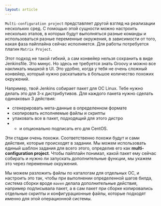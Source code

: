 ```yaml
---
layout: article
---
```

`Multi-configuration project` представляет другой взгляд на реализации нескольких сред. С помощью этой сущности можно настроить несколько этапов, в которых будут выполняться разные команды и использоваться разные переменные окружения, в зависимости от того, какая фаза пайплайна сейчас исполняется. Для работы потребуется плагин `Matrix Project`.

Этот подход не такой гибкий, а сам конвейер нельзя сохранить в виде Jenkinsfile. Это минус. Но здесь не требуется знать Groovy и можно все накликать мышкой в UI. Это удобно, когда у тебя не очень сложный конвейер, который нужно раскатывать в большое количество похожих окружений.

Например, твой Jenkins собирает пакет для OC Linux. Тебе нужно делать это для 3-х дистрибутивов. Для каждого пакета нужно сделать одинаковых 3 действия: 
- сгенерировать мета-данные в определенном формате
- скопировать исполняемые файлы и скрипты
- упаковать все в пакет, подходящий для этого дистро
- - и опционально подписать его для CentOS.

Эти стадии очень похожи. Соответственно похожи будут и сами действия, которые происходят в задании. Мы можем использовать единый шаблон задания для всего этого, определив его как **multi-configuration project**. Чтобы пайплайн понимал, какой пакет ему сейчас собирать и нужно ли запускать дополнительные функции, мы укажем это через переменные окружения.

Мы можем разложить файлы по каталогам для отдельных ОС, и настроить это так, чтобы при выполнении определенной шагов билда, система сборки вроде `maven` делала дополнительные действия, например подписывала пакет, а в сам пакет при сборке копировались отдельные скрипты и конфигурационные файлы, которые подходят именно для этой операционной системы.
